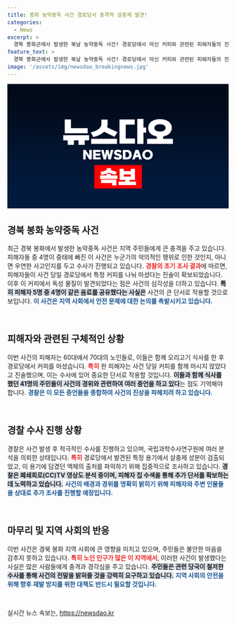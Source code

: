 ```yaml
---
title: 봉화 농약중독 사건 경로당서 충격적 살충제 발견!
categories:
  - News
excerpt: >
  경북 봉화군에서 발생한 복날 농약중독 사건! 경로당에서 마신 커피와 관련된 피해자들의 진술이 경찰 조사에 큰 변화를 예고합니다. 과연, 살충제 성분의 정체는 무엇일까요? 클릭해 확인하세요!
feature_text: >
  경북 봉화군에서 발생한 복날 농약중독 사건! 경로당에서 마신 커피와 관련된 피해자들의 진술이 경찰 조사에 큰 변화를 예고합니다. 과연, 살충제 성분의 정체는 무엇일까요? 클릭해 확인하세요!
image: '/assets/img/newsdao_breakingnews.jpg'
---
```


<p><img src="/assets/img/newsdao_breakingnews.jpg" alt="ranknews 속보" /></p>

<h2 data-ke-size="size26">경북 봉화 농약중독 사건</h2>

<p data-ke-size="size16">최근 경북 봉화에서 발생한 농약중독 사건은 지역 주민들에게 큰 충격을 주고 있습니다. 피해자들 중 4명이 중태에 빠진 이 사건은 누군가의 악의적인 행위로 인한 것인지, 아니면 우연한 사고인지를 두고 수사가 진행되고 있습니다. <b><span style="color: #ee2323;">경찰의 초기 조사 결과</span></b>에 따르면, 피해자들이 사건 당일 경로당에서 특정 커피를 나눠 마셨다는 진술이 확보되었습니다. 이후 이 커피에서 독성 물질이 발견되었다는 점은 사건의 심각성을 더하고 있습니다. <b><span style="background-color: #21538527;">특히 피해자 5명 중 4명이 같은 음료를 공유했다는 사실은</span></b> 사건의 큰 단서로 작용할 것으로 보입니다. <b><span style="color: #1a5490;">이 사건은 지역 사회에서 안전 문제에 대한 논의를 촉발시키고 있습니다.</span></b></p>

<p data-ke-size="size16">&nbsp;</p>

<h2 data-ke-size="size26">피해자와 관련된 구체적인 상황</h2>

<p data-ke-size="size16">이번 사건의 피해자는 60대에서 70대의 노인들로, 이들은 함께 오리고기 식사를 한 후 경로당에서 커피를 마셨습니다. <b><span style="color: #ee2323;">특히</span></b> 한 피해자는 사건 당일 커피를 함께 마시지 않았다고 진술했으며, 이는 수사에 있어 중요한 단서로 작용할 것입니다. <b><span style="background-color: #21538527;">이들과 함께 식사를 했던 41명의 주민들이 사건의 경위와 관련하여 여러 증언을 하고 있다</span></b>는 점도 기억해야 합니다. <b><span style="color: #1a5490;">경찰은 이 모든 증언들을 종합하여 사건의 진상을 파헤치려 하고 있습니다.</span></b></p>

<p data-ke-size="size16">&nbsp;</p>

<h2 data-ke-size="size26">경찰 수사 진행 상황</h2>

<p data-ke-size="size16">경찰은 사건 발생 후 적극적인 수사를 진행하고 있으며, 국립과학수사연구원에 여러 분석을 의뢰한 상태입니다. <b><span style="color: #ee2323;">특히</span></b> 경로당에서 발견된 특정 용기에서 살충제 성분이 검출되었고, 이 용기에 담겼던 액체의 출처를 파악하기 위해 집중적으로 조사하고 있습니다. <b><span style="background-color: #21538527;">경찰은 폐쇄회로(CC)TV 영상도 분석 중이며, 피해자 집 수색을 통해 추가 단서를 확보하는 데 노력하고 있습니다.</span></b> <b><span style="color: #1a5490;">사건의 배경과 경위를 명확히 밝히기 위해 피해자와 주변 인물들을 상대로 추가 조사를 진행할 예정입니다.</span></b></p>

<p data-ke-size="size16">&nbsp;</p>

<h2 data-ke-size="size26">마무리 및 지역 사회의 반응</h2>

<p data-ke-size="size16">이번 사건은 경북 봉화 지역 사회에 큰 영향을 미치고 있으며, 주민들은 불안한 마음을 감추지 못하고 있습니다. <b><span style="color: #ee2323;">특히 노인 인구가 많은 이 지역에서</span></b>, 이러한 사건이 발생했다는 사실은 많은 사람들에게 충격과 경각심을 주고 있습니다. <b><span style="background-color: #21538527;">주민들은 관련 당국이 철저한 수사를 통해 사건의 전말을 밝혀줄 것을 강력히 요구하고 있습니다.</span></b> <b><span style="color: #1a5490;">지역 사회의 안전을 위해 향후 재발 방지를 위한 대책도 반드시 필요할 것입니다.</span></b></p>

<p data-ke-size="size16">&nbsp;</p>
실시간 뉴스 속보는, <a href="https://newsdao.kr" rel="dofollow">https://newsdao.kr</a>


